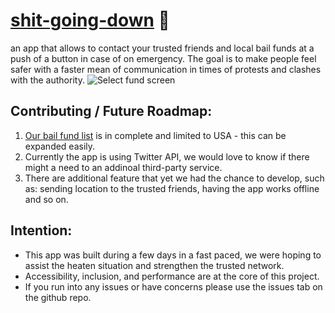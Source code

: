 # [shit-going-down](https://shitgoingdown.com)  👀
an app that allows to contact your trusted friends and local bail funds at a push of a button in case of on emergency.
The goal is to make people feel safer with a faster mean of communication in times of protests and clashes with the authority.
![Select fund screen](https://i.imgur.com/WuqYQYi.jpg)

## Contributing / Future Roadmap:
1. [Our bail fund list](https://github.com/Axylos/shit-going-down/blob/master/phones.json) is in complete and limited to USA - this can be expanded easily.
2. Currently the app is using Twitter API, we would love to know if there might a need to an addinoal third-party service.
3. There are additional feature that yet we had the chance to develop, such as: sending location to the trusted friends, having the app works offline and so on.

## Intention:
* This app was built during a few days in a fast paced, we were hoping to assist the heaten situation and strengthen the trusted network.
* Accessibility, inclusion, and performance are at the core of this project.
* If you run into any issues or have concerns please use the issues tab on the github repo.
